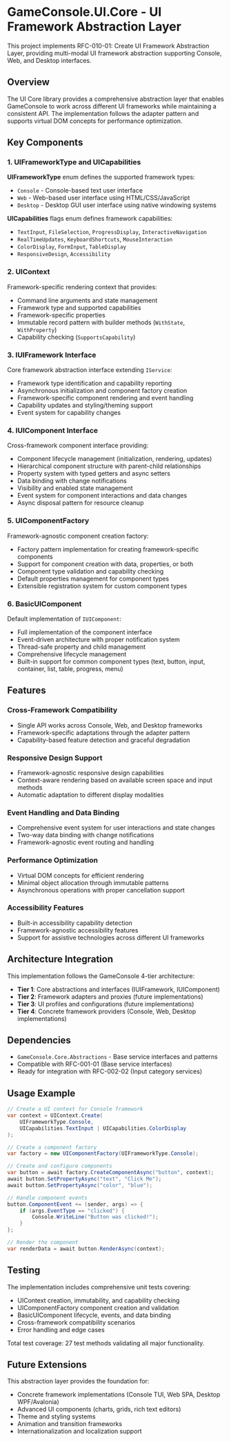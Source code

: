 # GameConsole.UI.Core - UI Framework Abstraction Layer

This project implements RFC-010-01: Create UI Framework Abstraction Layer, providing multi-modal UI framework abstraction supporting Console, Web, and Desktop interfaces.

## Overview

The UI Core library provides a comprehensive abstraction layer that enables GameConsole to work across different UI frameworks while maintaining a consistent API. The implementation follows the adapter pattern and supports virtual DOM concepts for performance optimization.

## Key Components

### 1. UIFrameworkType and UICapabilities

**UIFrameworkType** enum defines the supported framework types:
- `Console` - Console-based text user interface
- `Web` - Web-based user interface using HTML/CSS/JavaScript  
- `Desktop` - Desktop GUI user interface using native windowing systems

**UICapabilities** flags enum defines framework capabilities:
- `TextInput`, `FileSelection`, `ProgressDisplay`, `InteractiveNavigation`
- `RealTimeUpdates`, `KeyboardShortcuts`, `MouseInteraction`
- `ColorDisplay`, `FormInput`, `TableDisplay`
- `ResponsiveDesign`, `Accessibility`

### 2. UIContext

Framework-specific rendering context that provides:
- Command line arguments and state management
- Framework type and supported capabilities
- Framework-specific properties
- Immutable record pattern with builder methods (`WithState`, `WithProperty`)
- Capability checking (`SupportsCapability`)

### 3. IUIFramework Interface

Core framework abstraction interface extending `IService`:
- Framework type identification and capability reporting
- Asynchronous initialization and component factory creation
- Framework-specific component rendering and event handling
- Capability updates and styling/theming support
- Event system for capability changes

### 4. IUIComponent Interface

Cross-framework component interface providing:
- Component lifecycle management (initialization, rendering, updates)
- Hierarchical component structure with parent-child relationships
- Property system with typed getters and async setters
- Data binding with change notifications
- Visibility and enabled state management
- Event system for component interactions and data changes
- Async disposal pattern for resource cleanup

### 5. UIComponentFactory

Framework-agnostic component creation factory:
- Factory pattern implementation for creating framework-specific components
- Support for component creation with data, properties, or both
- Component type validation and capability checking
- Default properties management for component types
- Extensible registration system for custom component types

### 6. BasicUIComponent

Default implementation of `IUIComponent`:
- Full implementation of the component interface
- Event-driven architecture with proper notification system
- Thread-safe property and child management
- Comprehensive lifecycle management
- Built-in support for common component types (text, button, input, container, list, table, progress, menu)

## Features

### Cross-Framework Compatibility
- Single API works across Console, Web, and Desktop frameworks
- Framework-specific adaptations through the adapter pattern
- Capability-based feature detection and graceful degradation

### Responsive Design Support
- Framework-agnostic responsive design capabilities
- Context-aware rendering based on available screen space and input methods
- Automatic adaptation to different display modalities

### Event Handling and Data Binding
- Comprehensive event system for user interactions and state changes
- Two-way data binding with change notifications
- Framework-agnostic event routing and handling

### Performance Optimization
- Virtual DOM concepts for efficient rendering
- Minimal object allocation through immutable patterns
- Asynchronous operations with proper cancellation support

### Accessibility Features
- Built-in accessibility capability detection
- Framework-agnostic accessibility features
- Support for assistive technologies across different UI frameworks

## Architecture Integration

This implementation follows the GameConsole 4-tier architecture:
- **Tier 1**: Core abstractions and interfaces (IUIFramework, IUIComponent)
- **Tier 2**: Framework adapters and proxies (future implementations)
- **Tier 3**: UI profiles and configurations (future implementations)  
- **Tier 4**: Concrete framework providers (Console, Web, Desktop implementations)

## Dependencies

- `GameConsole.Core.Abstractions` - Base service interfaces and patterns
- Compatible with RFC-001-01 (Base service interfaces)
- Ready for integration with RFC-002-02 (Input category services)

## Usage Example

```csharp
// Create a UI context for Console framework
var context = UIContext.Create(
    UIFrameworkType.Console, 
    UICapabilities.TextInput | UICapabilities.ColorDisplay
);

// Create a component factory
var factory = new UIComponentFactory(UIFrameworkType.Console);

// Create and configure components
var button = await factory.CreateComponentAsync("button", context);
await button.SetPropertyAsync("text", "Click Me");
await button.SetPropertyAsync("color", "blue");

// Handle component events
button.ComponentEvent += (sender, args) => {
    if (args.EventType == "clicked") {
        Console.WriteLine("Button was clicked!");
    }
};

// Render the component
var renderData = await button.RenderAsync(context);
```

## Testing

The implementation includes comprehensive unit tests covering:
- UIContext creation, immutability, and capability checking
- UIComponentFactory component creation and validation
- BasicUIComponent lifecycle, events, and data binding
- Cross-framework compatibility scenarios
- Error handling and edge cases

Total test coverage: 27 test methods validating all major functionality.

## Future Extensions

This abstraction layer provides the foundation for:
- Concrete framework implementations (Console TUI, Web SPA, Desktop WPF/Avalonia)
- Advanced UI components (charts, grids, rich text editors)
- Theme and styling systems
- Animation and transition frameworks
- Internationalization and localization support
